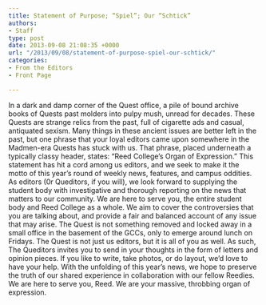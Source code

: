 ```yaml
---
title: Statement of Purpose; “Spiel”; Our “Schtick”
authors:
- Staff
type: post
date: 2013-09-08 21:08:35 +0000
url: "/2013/09/08/statement-of-purpose-spiel-our-schtick/"
categories:
- From the Editors
- Front Page

---
```

In a dark and damp corner of the Quest office, a pile of bound archive books of Quests past molders into pulpy mush, unread for decades. These Quests are strange relics from the past, full of cigarette ads and casual, antiquated sexism. Many things in these ancient issues are better left in the past, but one phrase that your loyal editors came upon somewhere in the Madmen-era Quests has stuck with us. That phrase, placed underneath a typically classy header, states: “Reed College’s Organ of Expression.” This statement has hit a cord among us editors, and we seek to make it the motto of this year’s round of weekly news, features, and campus oddities. As editors (0r Queditors, if you will), we look forward to supplying the student body with investigative and thorough reporting on the news that matters to our community. We are here to serve you, the entire student body and Reed College as a whole. We aim to cover the controversies that you are talking about, and provide a fair and balanced account of any issue that may arise. The Quest is not something removed and locked away in a small office in the basement of the GCCs, only to emerge around lunch on Fridays. The Quest is not just us editors, but it is all of you as well. As such, The Queditors invites you to send in your thoughts in the form of letters and opinion pieces. If you like to write, take photos, or do layout, we’d love to have your help. With the unfolding of this year’s news, we hope to preserve the truth of our shared experience in collaboration with our fellow Reedies. We are here to serve you, Reed. We are your massive, throbbing organ of expression.